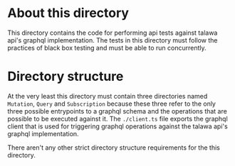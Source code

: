 # About this directory

This directory contains the code for performing api tests against talawa api's graphql implementation. The tests in this directory must follow the practices of black box testing and must be able to run concurrently.

# Directory structure

At the very least this directory must contain three directories named `Mutation`, `Query` and `Subscription` because these three refer to the only three possible entrypoints to a graphql schema and the operations that are possible to be executed against it. The `./client.ts` file exports the graphql client that is used for triggering graphql operations against the talawa api's graphql implementation.

There aren't any other strict directory structure requirements for the this directory.
